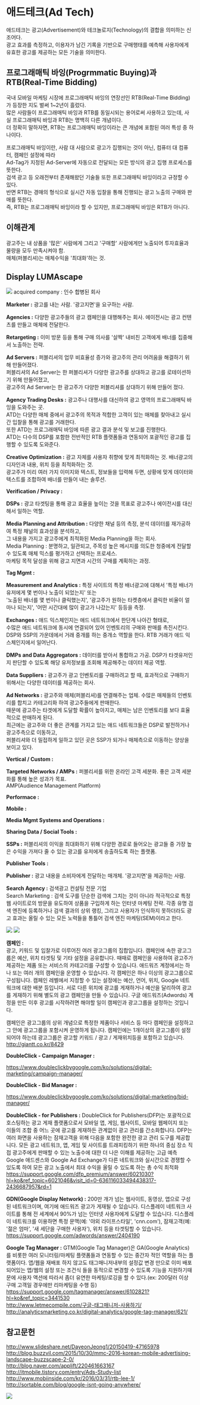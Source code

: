 # 애드테크(Ad Tech)
애드테크는 광고(Advertisement)와 테크놀로지(Technology)의 결합을 의미하는 신조어다.  
광고 효과를 측정하고, 이용자가 남긴 기록을 기반으로 구매행태를 예측해 사용자에게 유효한 광고를 제공하는 모든 기술을 의미한다.  

## 프로그래매틱 바잉(Progrmmatic Buying)과 RTB(Real-Time Bidding)
국내 모바일 마케팅 시장에 프로그래매틱 바잉의 연장선인 RTB(Real-Time Bidding)가 등장한 지도 벌써 1~2년이 흘렀다.  
많은 사람들이 프로그래매틱 바잉과 RTB를 동일시되는 용어로써 사용하고 있는데, 사실 프로그래매틱 바잉과 RTB는 명백히 다른 개념이다.  
더 정확히 말하자면, RTB는 프로그래매틱 바잉이라는 큰 개념에 포함된 여러 특성 중 하나이다.  

프로그래매틱 바잉이란, 사람 대 사람으로 광고가 집행되는 것이 아닌, 컴퓨터 대 컴퓨터, 캠페인 설정에 따라  
Ad-Tag가 지정된 Ad-Server에 자동으로 전달되는 모든 방식의 광고 집행 프로세스를 뜻한다.  
검색 광고 등 오래전부터 존재해왔던 기술들 또한 프로그래매틱 바잉이라고 규정할 수 있다.  
반면 RTB는 경매의 형식으로 실시간 자동 입찰을 통해 진행되는 광고 노출의 구매와 판매를 뜻한다.  
즉, RTB는 프로그래매틱 바잉이라 할 수 있지만, 프로그래매틱 바잉은 RTB가 아니다.  

## 이해관계
광고주는 내 상품을 '많은' 사람에게 그리고 '구매할' 사람에게만 노출되어 투자효율과 물량을 모두 만족시켜야 함.  
매체(퍼블리셔)는 매체수익을 '최대화'하는 것.  

## Display LUMAscape
![](https://camo.githubusercontent.com/c95b7c9491eeb782703785da6b06f5b781a3b0e5/687474703a2f2f6d61726b6574696e676c616e642e636f6d2f77702d636f6e74656e742f6d6c2d6c6f6164732f323031362f30352f646973706c61796c756d6173636170652e706e67)
acquired company : 인수 합병된 회사

**Marketer :** 광고를 내는 사람. '광고지면'을 요구하는 사람.  

**Agencies :** 다양한 광고주들의 광고 캠페인을 대행해주는 회사. 에이전시는 광고 컨텐츠를 만들고 매체에 전달한다.  

**Retargeting :** 이미 방문 등을 통해 구매 의사를 '살짝' 내비친 고객에게 배너를 집중해서 노출하는 전략.  

**Ad Servers :** 퍼블리셔의 업무 비효율성 증가와 광고주의 관리 어려움을 해결하기 위해 만들어졌다.  
퍼블리셔의 Ad Server는 한 퍼블리셔가 다양한 광고주를 상대하고 광고를 로테이션하기 위해 만들어졌고,  
광고주의 Ad Server는 한 광고주가 다양한 퍼블리셔를 상대하기 위해 만들어 졌다.  

**Agency Trading Desks :** 광고주나 대행사를 대신하여 광고 영역의 프로그래매틱 바잉을 도와주는 곳.  
ATD는 다양한 매체 중에서 광고주의 목적과 적합한 고객이 있는 매체를 찾아내고 실시간 입찰을 통해 광고를 거래한다.  
또한 ATD는 프로그래매틱 바잉에 따른 광고 결과 분석 및 보고를 진행한다.  
ATD는 다수의 DSP를 포함한 전반적인 RTB 플랫폼들과 연동되어 포괄적인 광고를 집행할 수 있도록 도와준다.  

**Creative Optimization :** 광고 자체를 사용자 취향에 맞게 최적화하는 것. 배너광고의 디자인과 내용, 위치 등을 최적화하는 것.  
광고주가 미리 여러 가지 이미지와 텍스트, 정보들을 입력해 두면, 상황에 맞게 데이터와 텍스트를 조합하여 배너를 만들어 내는 솔루션.  

**Verification / Privacy :**  

**DSPs :** 광고 타겟팅을 통해 광고 효율을 높이는 것을 목표로 광고주나 에이전시를 대신해서 일하는 역할.  

**Media Planning and Attribution :** 다양한 채널 등의 측정, 분석 데이터를 재가공하여 특정 채널의 효과성을 분석하고,  
그 내용을 가지고 광고주에게 최적화된 Media Planning을 하는 회사.  
Media Planning : 분명하고, 일관되고, 주목성 높은 메시지를 의도한 청중에게 전달할 수 있도록 매체 믹스를 평가하고 선택하는 프로세스.  
마케팅 목적 달성을 위해 광고 지면과 시간의 구매를 계획하는 과정.  

**Tag Mgmt :**  

**Measurement and Analytics :** 특정 사이트의 특정 배너광고에 대해서 '특정 배너가 유저에게 몇 번이나 노출이 되었는지' 또는  
'노출된 배너를 몇 번이나 클릭했는지', '광고주가 원하는 타켓층에서 클릭한 비율이 얼마나 되는지', '어떤 시간대에 많이 광고가 나갔는지' 등등을 측정.  

**Exchanges :** 애드 익스체인지는 애드 네트워크에서 한단계 나아간 형태로,  
수많은 애드 네트워크에 동시에 연결되어 있어 인벤토리의 구매와 판매를 촉진시킨다.  
DSP와 SSP의 가운데에서 거래 중개를 하는 중개소 역할을 한다. RTB 거래가 애드 익스체인지에서 일어난다.  

**DMPs and Data Aggregators :** 데이터를 받아서 통합하고 가공. DSP가 타겟유저인지 판단할 수 있도록 해당 유저정보를 조회해 제공해주는 데이터 제공 역할.  

**Data Suppliers :** 광고주가 광고 인벤토리를 구매하려고 할 때, 효과적으로 구매하기 위해서는 다양한 데이터를 제공하는 회사.  

**Ad Networks :** 광고주와 매체(퍼블리셔)를 연결해주는 업체. 수많은 매체들의 인벤토리를 합치고 카테고리화 하여 광고주들에게 판매한다.  
때문에 광고주는 타겟에게 도달할 확률이 높아지고, 매체는 남은 인벤토리를 보다 효율적으로 판매하게 된다.  
최근에는 광고주와 더 좋은 관계를 가지고 있는 애드 네트워크들은 DSP로 발전하거나 광고주측으로 이동하고,  
퍼블리셔와 더 밀접하게 일하고 있던 곳은 SSP가 되거나 매체측으로 이동하는 양상을 보이고 있다.  

**Vertical / Custom :**  

**Targeted Networks / AMPs :** 퍼블리셔를 위한 온라인 고객 세분화. 좋은 고객 세분화를 통해 높은 성과가 목표.  
AMP(Audience Management Platform)  

**Performace :**  

**Mobile :**  

**Media Mgmt Systems and Operations :**  

**Sharing Data / Social Tools :**  

**SSPs :** 퍼블리셔의 이익을 최대화하기 위해 다양한 경로로 들어오는 광고들 중 가장 높은 수익을 가져다 줄 수 있는 광고를 유저에게 송출하도록 하는 플랫폼.  

**Publisher Tools :**  

**Publisher :** 광고 내용을 소비자에게 전달하는 매개체. '광고지면'을 제공하는 사람.  

**Search Agency :** 검색광고 컨설팅 전문 기업  
Search Marketing : 검색 도구를 단순한 검색에 그치는 것이 아니라 적극적으로 특정 웹 사이트로의 방문을 유도하여 상품을 구입하게 하는 인터넷 마케팅 전략. 각종 유명 검색 엔진에 등록하거나 검색 결과의 상위 랭킹, 그리고 사용자가 인식하지 못하더라도 광고 효과는 올릴 수 있는 모든 노력들을 통틀어 검색 엔진 마케팅(SEM)이라고 한다.  

![](http://i2.wp.com/blog.buzzvil.com/wp-content/uploads/2015/10/MMC_BUZZSCAPE_2015_10_281.jpg?zoom=2&resize=638%2C478)
![](http://sortable.com/wp-content/uploads/2016/08/Screenshot-2016-08-08-13.10.41.png)  

**캠페인 :**  
광고, 키워드 및 입찰가로 이루어진 여러 광고그룹의 집합입니다. 캠페인에 속한 광고그룹은 예산, 위치 타겟팅 및 기타 설정을 공유합니다. 때때로 캠페인을 사용하여 광고주가 제공하는 제품 또는 서비스의 카테고리를 구성할 수 있습니다.
애드워즈 계정에서는 하나 또는 여러 개의 캠페인을 운영할 수 있습니다.
각 캠페인은 하나 이상의 광고그룹으로 구성됩니다.
캠페인 레벨에서 지정할 수 있는 설정에는 예산, 언어, 위치, Google 네트워크에 대한 배분 등입니다.
서로 다른 위치에 광고를 게재하거나 예산을 달리하여 광고를 게재하기 위해 별도의 광고 캠페인을 만들 수 있습니다.
구글 애드워즈(Adwords) 계정을 만든 이후 광고를 시작하려면 해야할 일이 캠페인과 광고그룹을 설정하는 것입니다.

캠페인은 광고그룹의 상위 개념으로 특정한 제품이나 서비스 등 마다 캠페인을 설정하고 그 안에 광고그룹을 포함시켜 운영하게 됩니다.
캠페인에는 1개이상의 광고그룹이 설정되어야 하는데 광고그룹은 광고할 키워드 / 광고 / 게재위치등을 포함하고 있습니다.
http://giantt.co.kr/8429

**DoubleClick - Campaign Manager :**
  
https://www.doubleclickbygoogle.com/ko/solutions/digital-marketing/campaign-manager/  

**DoubleClick - Bid Manager :**
  
https://www.doubleclickbygoogle.com/ko/solutions/digital-marketing/bid-manager/  

**DoubleClick - for Publishers :**
DoubleClick for Publishers(DFP)는 포괄적으로 호스팅하는 광고 게재 플랫폼으로서 모바일 앱, 게임, 웹사이트, 모바일 웹페이지 또는 이들의 조합 중 어느 곳에 광고를 게재하든 관계없이 광고 관리를 간소화합니다.
DFP는 여러 화면을 사용하는 잠재고객을 위해 다음을 포함한 완전한 광고 관리 도구를 제공합니다.
모든 광고 네트워크, 앱, 게임 및 사이트를 트래피킹하기 위한 하나의 중심 장소
직접 광고주에게 판매할 수 있는 노출수에 대한 더 나은 이해를 제공하는 고급 예측
Google 애드센스와 Google Ad Exchange가 다른 네트워크와 실시간으로 경쟁할 수 있도록 하여 모든 광고 노출에서 최대 수익을 올릴 수 있도록 하는 총 수익 최적화  
https://support.google.com/dfp_premium/answer/6021030?hl=ko&ref_topic=6021046&visit_id=0-636116033494438317-2436687957&rd=1  

**GDN(Google Display Network) :**
200만 개가 넘는 웹사이트, 동영상, 앱으로 구성된 네트워크이며, 여기에 애드워즈 광고가 게재될 수 있습니다. 디스플레이 네트워크 사이트를 통해 전 세계에서 90%가 넘는 인터넷 사용자에게 도달할 수 있습니다. 디스플레이 네트워크를 이용하면 특정 문맥(예: '야외 라이프스타일', 'cnn.com'), 잠재고객(예: '젊은 엄마', '새 세단을 구매한 사용자'), 위치 등을 타겟팅할 수 있습니다.  
https://support.google.com/adwords/answer/2404190  

**Google Tag Manager :**
GTM(Google Tag Manager)은 GA(Google Analytics)를 비롯한 여러 모니터링/마케팅 플랫폼들과 연동할 수 있는 중간자 적인 역할을 하는 플랫폼이다.
앱/웹을 재배포 하지 않고도 태그매니저내부의 설정값 변경 만으로 이미 배포되어있는 앱/웹의 설정 또는 조건식 들을 동적으로 변경할 수 있도록 기능을 지원하기때문에 사용자 액션에 따라서 좀더 유연한 마케팅/로깅을 할 수 있다.(ex: 200달러 이상 구매 고객일 경우에만 리마케팅을 수행 등)  
https://support.google.com/tagmanager/answer/6102821?hl=ko&ref_topic=3441530  
http://www.letmecompile.com/구글-태그매니저-사용하기/  
http://analyticsmarketing.co.kr/digital-analytics/google-tag-manager/621/  


## 참고문헌
http://www.slideshare.net/DayeonJeong1/20150419-47165978  
http://blog.buzzvil.com/2015/10/30/mmc-2016-korean-mobile-advertising-landscape-buzzscape-2-0/  
http://blog.naver.com/applift/220461663167  
http://itmobile.tistory.com/entry/Ads-Study-list  
http://www.mobiinside.com/kr/2016/03/31/rtb-lee-1/  
http://sortable.com/blog/google-isnt-going-anywhere/  

![](http://s3-ap-northeast-2.amazonaws.com/mobiinsidecontent/kr/wp-content/uploads/2016/03/26025819/181.png)
